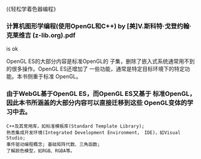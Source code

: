 
  (《轻松学着色器编程》
  
  ### 计算机图形学编程(使用OpenGL和C++) by [美]V.斯科特·戈登约翰·克莱维吉 (z-lib.org).pdf
  
  is ok
  
  OpenGL ES的大部分内容是标准OpenGL的 子集，删除了嵌入式系统通常用不到的很多操作。OpenGL ES还增加了 一些功能，通常是特定目标环境下的特定功能。本书侧重于标准 OpenGL。
  ### 由于WebGL基于OpenGL ES，而OpenGL ES又基于 标准OpenGL，因此本书所涵盖的大部分内容可以直接迁移到这些 OpenGL变体的学习中去。
  ```
  C++及其常用库，如标准模板库(Standard Template Library);
熟悉集成开发环境(Integrated Development Environment， IDE)，如Visual Studio;
事件驱动编程概念; 基础矩阵代数、三角函数; 
了解颜色模型，如RGB、RGBA等。
```
